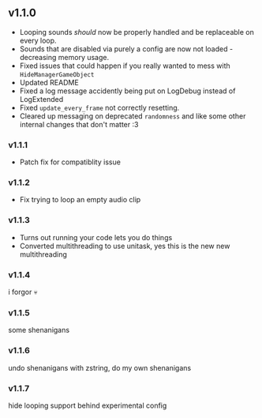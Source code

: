 ## v1.1.0
- Looping sounds *should* now be properly handled and be replaceable on every loop.
- Sounds that are disabled via purely a config are now not loaded - decreasing memory usage.
- Fixed issues that could happen if you really wanted to mess with `HideManagerGameObject`
- Updated README
- Fixed a log message accidently being put on LogDebug instead of LogExtended
- Fixed `update_every_frame` not correctly resetting.
- Cleared up messaging on deprecated `randomness`
and like some other internal changes that don't matter :3

### v1.1.1
- Patch fix for compatiblity issue

### v1.1.2
- Fix trying to loop an empty audio clip

### v1.1.3
- Turns out running your code lets you do things
- Converted multithreading to use unitask, yes this is the new new multithreading

### v1.1.4
i forgor :skull:

### v1.1.5
some shenanigans

### v1.1.6
undo shenanigans with zstring, do my own shenanigans

### v1.1.7
hide looping support behind experimental config